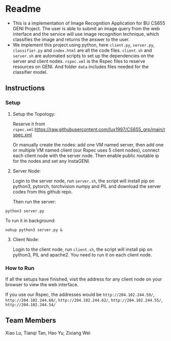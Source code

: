 # Readme
- This is a implementation of Image Recognition Application for BU CS655 GENI Project. The user is able to submit an image query from the web interface and the service will use image recognition technique, which classifies the image and returns the answer to the user.
- We implement this project using python, here ```client.py```, ```server.py```, ```classifier.py``` and ```index.html``` are all the code files. ```client.sh``` and ```server.sh``` are automated scripts to set up the dependencies on the server and client nodes. ```rspec.xml``` is the Rspec files to reserve resources on GENI. And folder ```data``` includes files needed for the classifier model.
## Instructions
### Setup
1. Setup the Topology:

   Reserve it from ```rspec.xml```:https://raw.githubusercontent.com/lux1997/CS655_grp/main/rspec.xml

   Or manually create the nodes: add one VM named server, then add one or multiple VM named client (our Rspec uses 5 client nodes), connect each client node with the server node. Then enable public routable ip for the nodes and set any InstaGENI.

2. Server Node:

   Login to the server node, run ```server.sh```, the script will install pip on python3, pytorch, torchvision numpy and PIL and download the server codes from this github repo.

   Then run the server:
```
python3 server.py
```
   To run it in background:
```
nohup python3 server.py &
```
3. Client Node:

   Login to the client node, run ```client.sh```, the script will install pip on python3, PIL and apache2. You need to run it on each client node.
### How to Run
If all the setups have finished, visit the address for any client node on your browser to view the web interface. 

If you use our Rspec, the addresses would be ```http://204.102.244.59/```, ```http://204.102.244.60/```, ```http://204.102.244.62/```, ```http://204.102.244.55/```, ```http://204.102.244.54/```
## Team Members
Xiao Lu, Tianqi Tan, Hao Yu, Zixiang Wei
